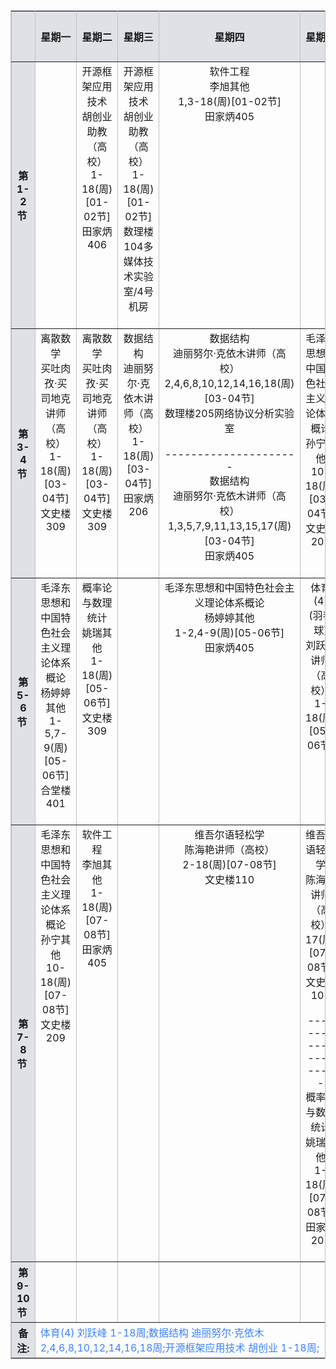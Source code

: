 <table border="1" width="100%" id="timetable" bordercolor="#E5E5E5" style="border-color: silver"><tbody><tr><th width="70" height="28" align="center" style="background: rgb(222,225,230)">&nbsp; </th><th width="123" height="28" align="center" style="background: rgb(222,225,230)">星期一</th><th width="123" height="28" align="center" style="background: rgb(222,225,230)">星期二</th><th width="123" height="28" align="center" style="background: rgb(222,225,230)">星期三</th><th width="124" height="28" align="center" style="background: rgb(222,225,230)">星期四</th><th width="124" height="28" align="center" style="background: rgb(222,225,230)">星期五</th><th width="124" height="28" align="center" style="background: rgb(222,225,230)">星期六</th><th width="124" height="28" align="center" style="background: rgb(222,225,230)">星期日</th></tr><tr><th width="70" height="28" align="center" style="background: rgb(222,225,230)">第1-2节&nbsp; </th><td width="123" height="28" align="center" valign="top"><input type="hidden" name="jx0415zbdiv_1" value="15DCEB323E7E45ED834A07C800FFC0E1-1-1"><input type="hidden" name="jx0415zbdiv_2" value="15DCEB323E7E45ED834A07C800FFC0E1-1-2"><input type="hidden" name="jx0415zbdiv_4" value="15DCEB323E7E45ED834A07C800FFC0E1-1-4"><div id="15DCEB323E7E45ED834A07C800FFC0E1-1-1" class="kbcontent1" style="display: none;">&nbsp;</div><div id="15DCEB323E7E45ED834A07C800FFC0E1-1-2" style="" class="kbcontent">&nbsp;</div><div id="15DCEB323E7E45ED834A07C800FFC0E1-1-4" style="display:none;" class="kbcontent"></div></td><td width="123" height="28" align="center" valign="top"><input type="hidden" name="jx0415zbdiv_1" value="15DCEB323E7E45ED834A07C800FFC0E1-2-1"><input type="hidden" name="jx0415zbdiv_2" value="15DCEB323E7E45ED834A07C800FFC0E1-2-2"><input type="hidden" name="jx0415zbdiv_4" value="15DCEB323E7E45ED834A07C800FFC0E1-2-4"><div id="15DCEB323E7E45ED834A07C800FFC0E1-2-1" class="kbcontent1" style="display: none;">开源框架应用技术<br><font title="周次(节次)">1-18(周)</font><br><font title="教室">田家炳406</font><br></div><div id="15DCEB323E7E45ED834A07C800FFC0E1-2-2" style="" class="kbcontent">开源框架应用技术<br><font title="教师">胡创业助教（高校）</font><br><font title="周次(节次)">1-18(周)[01-02节]</font><br><font title="教学楼" name="jxlmc" style="display:none;">【田家炳楼】</font><font title="教室">田家炳406</font><br><font name="tzdbh" style="display:none;" title="通知单编号">通知单编号：2022202321258</font><br><font name="xsks" color="black" style="display:none;">(讲课:36)<br></font></div><div id="15DCEB323E7E45ED834A07C800FFC0E1-2-4" style="display:none;" class="kbcontent"></div></td><td width="123" height="28" align="center" valign="top"><input type="hidden" name="jx0415zbdiv_1" value="15DCEB323E7E45ED834A07C800FFC0E1-3-1"><input type="hidden" name="jx0415zbdiv_2" value="15DCEB323E7E45ED834A07C800FFC0E1-3-2"><input type="hidden" name="jx0415zbdiv_4" value="15DCEB323E7E45ED834A07C800FFC0E1-3-4"><div id="15DCEB323E7E45ED834A07C800FFC0E1-3-1" class="kbcontent1" style="display: none;">开源框架应用技术<br><font title="周次(节次)">1-18(周)</font><br><font title="教室">数理楼104多媒体技术实验室/4号机房</font><br></div><div id="15DCEB323E7E45ED834A07C800FFC0E1-3-2" style="" class="kbcontent">开源框架应用技术<br><font title="教师">胡创业助教（高校）</font><br><font title="周次(节次)">1-18(周)[01-02节]</font><br><font title="教学楼" name="jxlmc" style="display:none;">【数理楼】</font><font title="教室">数理楼104多媒体技术实验室/4号机房</font><br><font name="tzdbh" style="display:none;" title="通知单编号">通知单编号：2022202325247</font><br><font name="xsks" color="black" style="display:none;">(实验:36)<br></font></div><div id="15DCEB323E7E45ED834A07C800FFC0E1-3-4" style="display:none;" class="kbcontent"></div></td><td width="123" height="28" align="center" valign="top"><input type="hidden" name="jx0415zbdiv_1" value="15DCEB323E7E45ED834A07C800FFC0E1-4-1"><input type="hidden" name="jx0415zbdiv_2" value="15DCEB323E7E45ED834A07C800FFC0E1-4-2"><input type="hidden" name="jx0415zbdiv_4" value="15DCEB323E7E45ED834A07C800FFC0E1-4-4"><div id="15DCEB323E7E45ED834A07C800FFC0E1-4-1" class="kbcontent1" style="display: none;">软件工程<br><font title="周次(节次)">1,3-18(周)</font><br><font title="教室">田家炳405</font><br></div><div id="15DCEB323E7E45ED834A07C800FFC0E1-4-2" style="" class="kbcontent">软件工程<br><font title="教师">李旭其他</font><br><font title="周次(节次)">1,3-18(周)[01-02节]</font><br><font title="教学楼" name="jxlmc" style="display:none;">【田家炳楼】</font><font title="教室">田家炳405</font><br><font name="tzdbh" style="display:none;" title="通知单编号">通知单编号：2022202321267</font><br><font name="xsks" color="black" style="display:none;">(讲课:36,实验:34)<br></font></div><div id="15DCEB323E7E45ED834A07C800FFC0E1-4-4" style="display:none;" class="kbcontent"></div></td><td width="123" height="28" align="center" valign="top"><input type="hidden" name="jx0415zbdiv_1" value="15DCEB323E7E45ED834A07C800FFC0E1-5-1"><input type="hidden" name="jx0415zbdiv_2" value="15DCEB323E7E45ED834A07C800FFC0E1-5-2"><input type="hidden" name="jx0415zbdiv_4" value="15DCEB323E7E45ED834A07C800FFC0E1-5-4"><div id="15DCEB323E7E45ED834A07C800FFC0E1-5-1" class="kbcontent1" style="display: none;">&nbsp;</div><div id="15DCEB323E7E45ED834A07C800FFC0E1-5-2" style="" class="kbcontent">&nbsp;</div><div id="15DCEB323E7E45ED834A07C800FFC0E1-5-4" style="display:none;" class="kbcontent"></div></td><td width="123" height="28" align="center" valign="top"><input type="hidden" name="jx0415zbdiv_1" value="15DCEB323E7E45ED834A07C800FFC0E1-6-1"><input type="hidden" name="jx0415zbdiv_2" value="15DCEB323E7E45ED834A07C800FFC0E1-6-2"><input type="hidden" name="jx0415zbdiv_4" value="15DCEB323E7E45ED834A07C800FFC0E1-6-4"><div id="15DCEB323E7E45ED834A07C800FFC0E1-6-1" class="kbcontent1" style="display: none;">&nbsp;</div><div id="15DCEB323E7E45ED834A07C800FFC0E1-6-2" style="" class="kbcontent">&nbsp;</div><div id="15DCEB323E7E45ED834A07C800FFC0E1-6-4" style="display:none;" class="kbcontent"></div></td><td width="123" height="28" align="center" valign="top"><input type="hidden" name="jx0415zbdiv_1" value="15DCEB323E7E45ED834A07C800FFC0E1-7-1"><input type="hidden" name="jx0415zbdiv_2" value="15DCEB323E7E45ED834A07C800FFC0E1-7-2"><input type="hidden" name="jx0415zbdiv_4" value="15DCEB323E7E45ED834A07C800FFC0E1-7-4"><div id="15DCEB323E7E45ED834A07C800FFC0E1-7-1" class="kbcontent1" style="display: none;">&nbsp;</div><div id="15DCEB323E7E45ED834A07C800FFC0E1-7-2" style="" class="kbcontent">&nbsp;</div><div id="15DCEB323E7E45ED834A07C800FFC0E1-7-4" style="display:none;" class="kbcontent"></div></td></tr><tr><th width="70" height="28" align="center" style="background: rgb(222,225,230)">第3-4节&nbsp; </th><td width="123" height="28" align="center" valign="top"><input type="hidden" name="jx0415zbdiv_1" value="5BF811A7827042F4B4E2C7DD12B111C7-1-1"><input type="hidden" name="jx0415zbdiv_2" value="5BF811A7827042F4B4E2C7DD12B111C7-1-2"><input type="hidden" name="jx0415zbdiv_4" value="5BF811A7827042F4B4E2C7DD12B111C7-1-4"><div id="5BF811A7827042F4B4E2C7DD12B111C7-1-1" class="kbcontent1" style="display: none;">离散数学<br><font title="周次(节次)">1-18(周)</font><br><font title="教室">文史楼309</font><br></div><div id="5BF811A7827042F4B4E2C7DD12B111C7-1-2" style="" class="kbcontent">离散数学<br><font title="教师">买吐肉孜·买司地克讲师（高校）</font><br><font title="周次(节次)">1-18(周)[03-04节]</font><br><font title="教学楼" name="jxlmc" style="display:none;">【文史楼】</font><font title="教室">文史楼309</font><br><font name="tzdbh" style="display:none;" title="通知单编号">通知单编号：2022202321264</font><br><font name="xsks" color="black" style="display:none;">(讲课:72)<br></font></div><div id="5BF811A7827042F4B4E2C7DD12B111C7-1-4" style="display:none;" class="kbcontent"></div></td><td width="123" height="28" align="center" valign="top"><input type="hidden" name="jx0415zbdiv_1" value="5BF811A7827042F4B4E2C7DD12B111C7-2-1"><input type="hidden" name="jx0415zbdiv_2" value="5BF811A7827042F4B4E2C7DD12B111C7-2-2"><input type="hidden" name="jx0415zbdiv_4" value="5BF811A7827042F4B4E2C7DD12B111C7-2-4"><div id="5BF811A7827042F4B4E2C7DD12B111C7-2-1" class="kbcontent1" style="display: none;">离散数学<br><font title="周次(节次)">1-18(周)</font><br><font title="教室">文史楼309</font><br></div><div id="5BF811A7827042F4B4E2C7DD12B111C7-2-2" style="" class="kbcontent">离散数学<br><font title="教师">买吐肉孜·买司地克讲师（高校）</font><br><font title="周次(节次)">1-18(周)[03-04节]</font><br><font title="教学楼" name="jxlmc" style="display:none;">【文史楼】</font><font title="教室">文史楼309</font><br><font name="tzdbh" style="display:none;" title="通知单编号">通知单编号：2022202321264</font><br><font name="xsks" color="black" style="display:none;">(讲课:72)<br></font></div><div id="5BF811A7827042F4B4E2C7DD12B111C7-2-4" style="display:none;" class="kbcontent"></div></td><td width="123" height="28" align="center" valign="top"><input type="hidden" name="jx0415zbdiv_1" value="5BF811A7827042F4B4E2C7DD12B111C7-3-1"><input type="hidden" name="jx0415zbdiv_2" value="5BF811A7827042F4B4E2C7DD12B111C7-3-2"><input type="hidden" name="jx0415zbdiv_4" value="5BF811A7827042F4B4E2C7DD12B111C7-3-4"><div id="5BF811A7827042F4B4E2C7DD12B111C7-3-1" class="kbcontent1" style="display: none;">数据结构<br><font title="周次(节次)">1-18(周)</font><br><font title="教室">田家炳206</font><br></div><div id="5BF811A7827042F4B4E2C7DD12B111C7-3-2" style="" class="kbcontent">数据结构<br><font title="教师">迪丽努尔·克依木讲师（高校）</font><br><font title="周次(节次)">1-18(周)[03-04节]</font><br><font title="教学楼" name="jxlmc" style="display:none;">【田家炳楼】</font><font title="教室">田家炳206</font><br><font name="tzdbh" style="display:none;" title="通知单编号">通知单编号：2022202321273</font><br><font name="xsks" color="black" style="display:none;">(讲课:54)<br></font></div><div id="5BF811A7827042F4B4E2C7DD12B111C7-3-4" style="display:none;" class="kbcontent"></div></td><td width="123" height="28" align="center" valign="top"><input type="hidden" name="jx0415zbdiv_1" value="5BF811A7827042F4B4E2C7DD12B111C7-4-1"><input type="hidden" name="jx0415zbdiv_2" value="5BF811A7827042F4B4E2C7DD12B111C7-4-2"><input type="hidden" name="jx0415zbdiv_4" value="5BF811A7827042F4B4E2C7DD12B111C7-4-4"><div id="5BF811A7827042F4B4E2C7DD12B111C7-4-1" class="kbcontent1" style="display: none;">数据结构<br><font title="周次(节次)">2,4,6,8,10,12,14,16,18(周)</font><br><font title="教室">数理楼205网络协议分析实验室</font><br>----------------------<br>数据结构<br><font title="周次(节次)">1,3,5,7,9,11,13,15,17(周)</font><br><font title="教室">田家炳405</font><br></div><div id="5BF811A7827042F4B4E2C7DD12B111C7-4-2" style="" class="kbcontent">数据结构<br><font title="教师">迪丽努尔·克依木讲师（高校）</font><br><font title="周次(节次)">2,4,6,8,10,12,14,16,18(周)[03-04节]</font><br><font title="教学楼" name="jxlmc" style="display:none;">【数理楼】</font><font title="教室">数理楼205网络协议分析实验室</font><br><font name="tzdbh" style="display:none;" title="通知单编号">通知单编号：2022202325281</font><br><font name="xsks" color="black" style="display:none;">(实验:18)<br></font>---------------------<br>数据结构<br><font title="教师">迪丽努尔·克依木讲师（高校）</font><br><font title="周次(节次)">1,3,5,7,9,11,13,15,17(周)[03-04节]</font><br><font title="教学楼" name="jxlmc" style="display:none;">【田家炳楼】</font><font title="教室">田家炳405</font><br><font name="tzdbh" style="display:none;" title="通知单编号">通知单编号：2022202321273</font><br><font name="xsks" color="black" style="display:none;">((实验:18),讲课:54)<br></font></div><div id="5BF811A7827042F4B4E2C7DD12B111C7-4-4" style="display:none;" class="kbcontent"></div></td><td width="123" height="28" align="center" valign="top"><input type="hidden" name="jx0415zbdiv_1" value="5BF811A7827042F4B4E2C7DD12B111C7-5-1"><input type="hidden" name="jx0415zbdiv_2" value="5BF811A7827042F4B4E2C7DD12B111C7-5-2"><input type="hidden" name="jx0415zbdiv_4" value="5BF811A7827042F4B4E2C7DD12B111C7-5-4"><div id="5BF811A7827042F4B4E2C7DD12B111C7-5-1" class="kbcontent1" style="display: none;">毛泽东思想和中国特色社会主义理论体系概论<br><font title="周次(节次)">10-18(周)</font><br><font title="教室">文史楼202</font><br></div><div id="5BF811A7827042F4B4E2C7DD12B111C7-5-2" style="" class="kbcontent">毛泽东思想和中国特色社会主义理论体系概论<br><font title="教师">孙宁其他</font><br><font title="周次(节次)">10-18(周)[03-04节]</font><br><font title="教学楼" name="jxlmc" style="display:none;">【文史楼】</font><font title="教室">文史楼202</font><br><font name="tzdbh" style="display:none;" title="通知单编号">通知单编号：2022202321270</font><br><font name="xsks" color="black" style="display:none;">(讲课:68)<br></font></div><div id="5BF811A7827042F4B4E2C7DD12B111C7-5-4" style="display:none;" class="kbcontent"></div></td><td width="123" height="28" align="center" valign="top"><input type="hidden" name="jx0415zbdiv_1" value="5BF811A7827042F4B4E2C7DD12B111C7-6-1"><input type="hidden" name="jx0415zbdiv_2" value="5BF811A7827042F4B4E2C7DD12B111C7-6-2"><input type="hidden" name="jx0415zbdiv_4" value="5BF811A7827042F4B4E2C7DD12B111C7-6-4"><div id="5BF811A7827042F4B4E2C7DD12B111C7-6-1" class="kbcontent1" style="display: none;">&nbsp;</div><div id="5BF811A7827042F4B4E2C7DD12B111C7-6-2" style="" class="kbcontent">&nbsp;</div><div id="5BF811A7827042F4B4E2C7DD12B111C7-6-4" style="display:none;" class="kbcontent"></div></td><td width="123" height="28" align="center" valign="top"><input type="hidden" name="jx0415zbdiv_1" value="5BF811A7827042F4B4E2C7DD12B111C7-7-1"><input type="hidden" name="jx0415zbdiv_2" value="5BF811A7827042F4B4E2C7DD12B111C7-7-2"><input type="hidden" name="jx0415zbdiv_4" value="5BF811A7827042F4B4E2C7DD12B111C7-7-4"><div id="5BF811A7827042F4B4E2C7DD12B111C7-7-1" class="kbcontent1" style="display: none;">&nbsp;</div><div id="5BF811A7827042F4B4E2C7DD12B111C7-7-2" style="" class="kbcontent">&nbsp;</div><div id="5BF811A7827042F4B4E2C7DD12B111C7-7-4" style="display:none;" class="kbcontent"></div></td></tr><tr><th width="70" height="28" align="center" style="background: rgb(222,225,230)">第5-6节&nbsp; </th><td width="123" height="28" align="center" valign="top"><input type="hidden" name="jx0415zbdiv_1" value="496E05430643463F840AF9421EA08E3E-1-1"><input type="hidden" name="jx0415zbdiv_2" value="496E05430643463F840AF9421EA08E3E-1-2"><input type="hidden" name="jx0415zbdiv_4" value="496E05430643463F840AF9421EA08E3E-1-4"><div id="496E05430643463F840AF9421EA08E3E-1-1" class="kbcontent1" style="display: none;">毛泽东思想和中国特色社会主义理论体系概论<br><font title="周次(节次)">1-5,7-9(周)</font><br><font title="教室">合堂楼401</font><br></div><div id="496E05430643463F840AF9421EA08E3E-1-2" style="" class="kbcontent">毛泽东思想和中国特色社会主义理论体系概论<br><font title="教师">杨婷婷其他</font><br><font title="周次(节次)">1-5,7-9(周)[05-06节]</font><br><font title="教学楼" name="jxlmc" style="display:none;">【合堂楼】</font><font title="教室">合堂楼401</font><br><font name="tzdbh" style="display:none;" title="通知单编号">通知单编号：2022202321270</font><br><font name="xsks" color="black" style="display:none;">(讲课:68)<br></font></div><div id="496E05430643463F840AF9421EA08E3E-1-4" style="display:none;" class="kbcontent"></div></td><td width="123" height="28" align="center" valign="top"><input type="hidden" name="jx0415zbdiv_1" value="496E05430643463F840AF9421EA08E3E-2-1"><input type="hidden" name="jx0415zbdiv_2" value="496E05430643463F840AF9421EA08E3E-2-2"><input type="hidden" name="jx0415zbdiv_4" value="496E05430643463F840AF9421EA08E3E-2-4"><div id="496E05430643463F840AF9421EA08E3E-2-1" class="kbcontent1" style="display: none;">概率论与数理统计<br><font title="周次(节次)">1-18(周)</font><br><font title="教室">文史楼309</font><br></div><div id="496E05430643463F840AF9421EA08E3E-2-2" style="" class="kbcontent">概率论与数理统计<br><font title="教师">姚瑞其他</font><br><font title="周次(节次)">1-18(周)[05-06节]</font><br><font title="教学楼" name="jxlmc" style="display:none;">【文史楼】</font><font title="教室">文史楼309</font><br><font name="tzdbh" style="display:none;" title="通知单编号">通知单编号：2022202321261</font><br><font name="xsks" color="black" style="display:none;">(讲课:72)<br></font></div><div id="496E05430643463F840AF9421EA08E3E-2-4" style="display:none;" class="kbcontent"></div></td><td width="123" height="28" align="center" valign="top"><input type="hidden" name="jx0415zbdiv_1" value="496E05430643463F840AF9421EA08E3E-3-1"><input type="hidden" name="jx0415zbdiv_2" value="496E05430643463F840AF9421EA08E3E-3-2"><input type="hidden" name="jx0415zbdiv_4" value="496E05430643463F840AF9421EA08E3E-3-4"><div id="496E05430643463F840AF9421EA08E3E-3-1" class="kbcontent1" style="display: none;">&nbsp;</div><div id="496E05430643463F840AF9421EA08E3E-3-2" style="" class="kbcontent">&nbsp;</div><div id="496E05430643463F840AF9421EA08E3E-3-4" style="display:none;" class="kbcontent"></div></td><td width="123" height="28" align="center" valign="top"><input type="hidden" name="jx0415zbdiv_1" value="496E05430643463F840AF9421EA08E3E-4-1"><input type="hidden" name="jx0415zbdiv_2" value="496E05430643463F840AF9421EA08E3E-4-2"><input type="hidden" name="jx0415zbdiv_4" value="496E05430643463F840AF9421EA08E3E-4-4"><div id="496E05430643463F840AF9421EA08E3E-4-1" class="kbcontent1" style="display: none;">毛泽东思想和中国特色社会主义理论体系概论<br><font title="周次(节次)">1-2,4-9(周)</font><br><font title="教室">田家炳405</font><br></div><div id="496E05430643463F840AF9421EA08E3E-4-2" style="" class="kbcontent">毛泽东思想和中国特色社会主义理论体系概论<br><font title="教师">杨婷婷其他</font><br><font title="周次(节次)">1-2,4-9(周)[05-06节]</font><br><font title="教学楼" name="jxlmc" style="display:none;">【田家炳楼】</font><font title="教室">田家炳405</font><br><font name="tzdbh" style="display:none;" title="通知单编号">通知单编号：2022202321270</font><br><font name="xsks" color="black" style="display:none;">(讲课:68)<br></font></div><div id="496E05430643463F840AF9421EA08E3E-4-4" style="display:none;" class="kbcontent"></div></td><td width="123" height="28" align="center" valign="top"><input type="hidden" name="jx0415zbdiv_1" value="496E05430643463F840AF9421EA08E3E-5-1"><input type="hidden" name="jx0415zbdiv_2" value="496E05430643463F840AF9421EA08E3E-5-2"><input type="hidden" name="jx0415zbdiv_4" value="496E05430643463F840AF9421EA08E3E-5-4"><div id="496E05430643463F840AF9421EA08E3E-5-1" class="kbcontent1" style="display: none;">体育(4)<br>(羽毛球)<br><font title="周次(节次)">1-18(周)</font><br></div><div id="496E05430643463F840AF9421EA08E3E-5-2" style="" class="kbcontent">体育(4)<br>(羽毛球)<br><font title="教师">刘跃峰讲师（高校）</font><br><font title="周次(节次)">1-18(周)[05-06节]</font><br><font name="tzdbh" style="display:none;" title="通知单编号">通知单编号：2022202325051</font><br><font name="xsks" color="black" style="display:none;">(讲课:36)<br></font></div><div id="496E05430643463F840AF9421EA08E3E-5-4" style="display:none;" class="kbcontent"></div></td><td width="123" height="28" align="center" valign="top"><input type="hidden" name="jx0415zbdiv_1" value="496E05430643463F840AF9421EA08E3E-6-1"><input type="hidden" name="jx0415zbdiv_2" value="496E05430643463F840AF9421EA08E3E-6-2"><input type="hidden" name="jx0415zbdiv_4" value="496E05430643463F840AF9421EA08E3E-6-4"><div id="496E05430643463F840AF9421EA08E3E-6-1" class="kbcontent1" style="display: none;">&nbsp;</div><div id="496E05430643463F840AF9421EA08E3E-6-2" style="" class="kbcontent">&nbsp;</div><div id="496E05430643463F840AF9421EA08E3E-6-4" style="display:none;" class="kbcontent"></div></td><td width="123" height="28" align="center" valign="top"><input type="hidden" name="jx0415zbdiv_1" value="496E05430643463F840AF9421EA08E3E-7-1"><input type="hidden" name="jx0415zbdiv_2" value="496E05430643463F840AF9421EA08E3E-7-2"><input type="hidden" name="jx0415zbdiv_4" value="496E05430643463F840AF9421EA08E3E-7-4"><div id="496E05430643463F840AF9421EA08E3E-7-1" class="kbcontent1" style="display: none;">&nbsp;</div><div id="496E05430643463F840AF9421EA08E3E-7-2" style="" class="kbcontent">&nbsp;</div><div id="496E05430643463F840AF9421EA08E3E-7-4" style="display:none;" class="kbcontent"></div></td></tr><tr><th width="70" height="28" align="center" style="background: rgb(222,225,230)">第7-8节&nbsp; </th><td width="123" height="28" align="center" valign="top"><input type="hidden" name="jx0415zbdiv_1" value="74C754D1067B410CB5A69D9D33EDACE1-1-1"><input type="hidden" name="jx0415zbdiv_2" value="74C754D1067B410CB5A69D9D33EDACE1-1-2"><input type="hidden" name="jx0415zbdiv_4" value="74C754D1067B410CB5A69D9D33EDACE1-1-4"><div id="74C754D1067B410CB5A69D9D33EDACE1-1-1" class="kbcontent1" style="display: none;">毛泽东思想和中国特色社会主义理论体系概论<br><font title="周次(节次)">10-18(周)</font><br><font title="教室">文史楼209</font><br></div><div id="74C754D1067B410CB5A69D9D33EDACE1-1-2" style="" class="kbcontent">毛泽东思想和中国特色社会主义理论体系概论<br><font title="教师">孙宁其他</font><br><font title="周次(节次)">10-18(周)[07-08节]</font><br><font title="教学楼" name="jxlmc" style="display:none;">【文史楼】</font><font title="教室">文史楼209</font><br><font name="tzdbh" style="display:none;" title="通知单编号">通知单编号：2022202321270</font><br><font name="xsks" color="black" style="display:none;">(讲课:68)<br></font></div><div id="74C754D1067B410CB5A69D9D33EDACE1-1-4" style="display:none;" class="kbcontent"></div></td><td width="123" height="28" align="center" valign="top"><input type="hidden" name="jx0415zbdiv_1" value="74C754D1067B410CB5A69D9D33EDACE1-2-1"><input type="hidden" name="jx0415zbdiv_2" value="74C754D1067B410CB5A69D9D33EDACE1-2-2"><input type="hidden" name="jx0415zbdiv_4" value="74C754D1067B410CB5A69D9D33EDACE1-2-4"><div id="74C754D1067B410CB5A69D9D33EDACE1-2-1" class="kbcontent1" style="display: none;">软件工程<br><font title="周次(节次)">1-18(周)</font><br><font title="教室">田家炳405</font><br></div><div id="74C754D1067B410CB5A69D9D33EDACE1-2-2" style="" class="kbcontent">软件工程<br><font title="教师">李旭其他</font><br><font title="周次(节次)">1-18(周)[07-08节]</font><br><font title="教学楼" name="jxlmc" style="display:none;">【田家炳楼】</font><font title="教室">田家炳405</font><br><font name="tzdbh" style="display:none;" title="通知单编号">通知单编号：2022202321267</font><br><font name="xsks" color="black" style="display:none;">(讲课:36,实验:34)<br></font></div><div id="74C754D1067B410CB5A69D9D33EDACE1-2-4" style="display:none;" class="kbcontent"></div></td><td width="123" height="28" align="center" valign="top"><input type="hidden" name="jx0415zbdiv_1" value="74C754D1067B410CB5A69D9D33EDACE1-3-1"><input type="hidden" name="jx0415zbdiv_2" value="74C754D1067B410CB5A69D9D33EDACE1-3-2"><input type="hidden" name="jx0415zbdiv_4" value="74C754D1067B410CB5A69D9D33EDACE1-3-4"><div id="74C754D1067B410CB5A69D9D33EDACE1-3-1" class="kbcontent1" style="display: none;">&nbsp;</div><div id="74C754D1067B410CB5A69D9D33EDACE1-3-2" style="" class="kbcontent">&nbsp;</div><div id="74C754D1067B410CB5A69D9D33EDACE1-3-4" style="display:none;" class="kbcontent"></div></td><td width="123" height="28" align="center" valign="top"><input type="hidden" name="jx0415zbdiv_1" value="74C754D1067B410CB5A69D9D33EDACE1-4-1"><input type="hidden" name="jx0415zbdiv_2" value="74C754D1067B410CB5A69D9D33EDACE1-4-2"><input type="hidden" name="jx0415zbdiv_4" value="74C754D1067B410CB5A69D9D33EDACE1-4-4"><div id="74C754D1067B410CB5A69D9D33EDACE1-4-1" class="kbcontent1" style="display: none;">维吾尔语轻松学<br><font title="周次(节次)">2-18(周)</font><br><font title="教室">文史楼110</font><br></div><div id="74C754D1067B410CB5A69D9D33EDACE1-4-2" style="" class="kbcontent">维吾尔语轻松学<br><font title="教师">陈海艳讲师（高校）</font><br><font title="周次(节次)">2-18(周)[07-08节]</font><br><font title="教学楼" name="jxlmc" style="display:none;">【文史楼】</font><font title="教室">文史楼110</font><br><font name="tzdbh" style="display:none;" title="通知单编号">通知单编号：2022202325602</font><br><font name="xsks" color="black" style="display:none;">(讲课:36)<br></font></div><div id="74C754D1067B410CB5A69D9D33EDACE1-4-4" style="display:none;" class="kbcontent"></div></td><td width="123" height="28" align="center" valign="top"><input type="hidden" name="jx0415zbdiv_1" value="74C754D1067B410CB5A69D9D33EDACE1-5-1"><input type="hidden" name="jx0415zbdiv_2" value="74C754D1067B410CB5A69D9D33EDACE1-5-2"><input type="hidden" name="jx0415zbdiv_4" value="74C754D1067B410CB5A69D9D33EDACE1-5-4"><div id="74C754D1067B410CB5A69D9D33EDACE1-5-1" class="kbcontent1" style="display: none;">维吾尔语轻松学<br><font title="周次(节次)">17(周)</font><br><font title="教室">文史楼101</font><br>----------------------<br>概率论与数理统计<br><font title="周次(节次)">1-18(周)</font><br><font title="教室">田家炳205</font><br></div><div id="74C754D1067B410CB5A69D9D33EDACE1-5-2" style="" class="kbcontent">维吾尔语轻松学<br><font title="教师">陈海艳讲师（高校）</font><br><font title="周次(节次)">17(周)[07-08节]</font><br><font title="教学楼" name="jxlmc" style="display:none;">【文史楼】</font><font title="教室">文史楼101</font><br><font name="tzdbh" style="display:none;" title="通知单编号">通知单编号：2022202325602</font><br><font name="xsks" color="black" style="display:none;">(讲课:36)<br></font>---------------------<br>概率论与数理统计<br><font title="教师">姚瑞其他</font><br><font title="周次(节次)">1-18(周)[07-08节]</font><br><font title="教学楼" name="jxlmc" style="display:none;">【田家炳楼】</font><font title="教室">田家炳205</font><br><font name="tzdbh" style="display:none;" title="通知单编号">通知单编号：2022202321261</font><br><font name="xsks" color="black" style="display:none;">((讲课:36),讲课:72)<br></font></div><div id="74C754D1067B410CB5A69D9D33EDACE1-5-4" style="display:none;" class="kbcontent"></div></td><td width="123" height="28" align="center" valign="top"><input type="hidden" name="jx0415zbdiv_1" value="74C754D1067B410CB5A69D9D33EDACE1-6-1"><input type="hidden" name="jx0415zbdiv_2" value="74C754D1067B410CB5A69D9D33EDACE1-6-2"><input type="hidden" name="jx0415zbdiv_4" value="74C754D1067B410CB5A69D9D33EDACE1-6-4"><div id="74C754D1067B410CB5A69D9D33EDACE1-6-1" class="kbcontent1" style="display: none;">&nbsp;</div><div id="74C754D1067B410CB5A69D9D33EDACE1-6-2" style="" class="kbcontent">&nbsp;</div><div id="74C754D1067B410CB5A69D9D33EDACE1-6-4" style="display:none;" class="kbcontent"></div></td><td width="123" height="28" align="center" valign="top"><input type="hidden" name="jx0415zbdiv_1" value="74C754D1067B410CB5A69D9D33EDACE1-7-1"><input type="hidden" name="jx0415zbdiv_2" value="74C754D1067B410CB5A69D9D33EDACE1-7-2"><input type="hidden" name="jx0415zbdiv_4" value="74C754D1067B410CB5A69D9D33EDACE1-7-4"><div id="74C754D1067B410CB5A69D9D33EDACE1-7-1" class="kbcontent1" style="display: none;">&nbsp;</div><div id="74C754D1067B410CB5A69D9D33EDACE1-7-2" style="" class="kbcontent">&nbsp;</div><div id="74C754D1067B410CB5A69D9D33EDACE1-7-4" style="display:none;" class="kbcontent"></div></td></tr><tr><th width="70" height="28" align="center" style="background: rgb(222,225,230)">第9-10节&nbsp; </th><td width="123" height="28" align="center" valign="top"><input type="hidden" name="jx0415zbdiv_1" value="76E75707677743D895CAE7DA134C46E7-1-1"><input type="hidden" name="jx0415zbdiv_2" value="76E75707677743D895CAE7DA134C46E7-1-2"><input type="hidden" name="jx0415zbdiv_4" value="76E75707677743D895CAE7DA134C46E7-1-4"><div id="76E75707677743D895CAE7DA134C46E7-1-1" class="kbcontent1" style="display: none;">&nbsp;</div><div id="76E75707677743D895CAE7DA134C46E7-1-2" style="" class="kbcontent">&nbsp;</div><div id="76E75707677743D895CAE7DA134C46E7-1-4" style="display:none;" class="kbcontent"></div></td><td width="123" height="28" align="center" valign="top"><input type="hidden" name="jx0415zbdiv_1" value="76E75707677743D895CAE7DA134C46E7-2-1"><input type="hidden" name="jx0415zbdiv_2" value="76E75707677743D895CAE7DA134C46E7-2-2"><input type="hidden" name="jx0415zbdiv_4" value="76E75707677743D895CAE7DA134C46E7-2-4"><div id="76E75707677743D895CAE7DA134C46E7-2-1" class="kbcontent1" style="display: none;">&nbsp;</div><div id="76E75707677743D895CAE7DA134C46E7-2-2" style="" class="kbcontent">&nbsp;</div><div id="76E75707677743D895CAE7DA134C46E7-2-4" style="display:none;" class="kbcontent"></div></td><td width="123" height="28" align="center" valign="top"><input type="hidden" name="jx0415zbdiv_1" value="76E75707677743D895CAE7DA134C46E7-3-1"><input type="hidden" name="jx0415zbdiv_2" value="76E75707677743D895CAE7DA134C46E7-3-2"><input type="hidden" name="jx0415zbdiv_4" value="76E75707677743D895CAE7DA134C46E7-3-4"><div id="76E75707677743D895CAE7DA134C46E7-3-1" class="kbcontent1" style="display: none;">&nbsp;</div><div id="76E75707677743D895CAE7DA134C46E7-3-2" style="" class="kbcontent">&nbsp;</div><div id="76E75707677743D895CAE7DA134C46E7-3-4" style="display:none;" class="kbcontent"></div></td><td width="123" height="28" align="center" valign="top"><input type="hidden" name="jx0415zbdiv_1" value="76E75707677743D895CAE7DA134C46E7-4-1"><input type="hidden" name="jx0415zbdiv_2" value="76E75707677743D895CAE7DA134C46E7-4-2"><input type="hidden" name="jx0415zbdiv_4" value="76E75707677743D895CAE7DA134C46E7-4-4"><div id="76E75707677743D895CAE7DA134C46E7-4-1" class="kbcontent1" style="display: none;">&nbsp;</div><div id="76E75707677743D895CAE7DA134C46E7-4-2" style="" class="kbcontent">&nbsp;</div><div id="76E75707677743D895CAE7DA134C46E7-4-4" style="display:none;" class="kbcontent"></div></td><td width="123" height="28" align="center" valign="top"><input type="hidden" name="jx0415zbdiv_1" value="76E75707677743D895CAE7DA134C46E7-5-1"><input type="hidden" name="jx0415zbdiv_2" value="76E75707677743D895CAE7DA134C46E7-5-2"><input type="hidden" name="jx0415zbdiv_4" value="76E75707677743D895CAE7DA134C46E7-5-4"><div id="76E75707677743D895CAE7DA134C46E7-5-1" class="kbcontent1" style="display: none;">&nbsp;</div><div id="76E75707677743D895CAE7DA134C46E7-5-2" style="" class="kbcontent">&nbsp;</div><div id="76E75707677743D895CAE7DA134C46E7-5-4" style="display:none;" class="kbcontent"></div></td><td width="123" height="28" align="center" valign="top"><input type="hidden" name="jx0415zbdiv_1" value="76E75707677743D895CAE7DA134C46E7-6-1"><input type="hidden" name="jx0415zbdiv_2" value="76E75707677743D895CAE7DA134C46E7-6-2"><input type="hidden" name="jx0415zbdiv_4" value="76E75707677743D895CAE7DA134C46E7-6-4"><div id="76E75707677743D895CAE7DA134C46E7-6-1" class="kbcontent1" style="display: none;">&nbsp;</div><div id="76E75707677743D895CAE7DA134C46E7-6-2" style="" class="kbcontent">&nbsp;</div><div id="76E75707677743D895CAE7DA134C46E7-6-4" style="display:none;" class="kbcontent"></div></td><td width="123" height="28" align="center" valign="top"><input type="hidden" name="jx0415zbdiv_1" value="76E75707677743D895CAE7DA134C46E7-7-1"><input type="hidden" name="jx0415zbdiv_2" value="76E75707677743D895CAE7DA134C46E7-7-2"><input type="hidden" name="jx0415zbdiv_4" value="76E75707677743D895CAE7DA134C46E7-7-4"><div id="76E75707677743D895CAE7DA134C46E7-7-1" class="kbcontent1" style="display: none;">&nbsp;</div><div id="76E75707677743D895CAE7DA134C46E7-7-2" style="" class="kbcontent">&nbsp;</div><div id="76E75707677743D895CAE7DA134C46E7-7-4" style="display:none;" class="kbcontent"></div></td></tr><tr><th width="70" height="28" align="center" style="background: rgb(222,225,230)">备注: </th><td colspan="7" align="left" style="color: #3B82FF;">体育(4) 刘跃峰 1-18周;数据结构 迪丽努尔·克依木 2,4,6,8,10,12,14,16,18周;开源框架应用技术 胡创业 1-18周;</td></tr></tbody><div id="ltxhhzConfig" style="display: none;">{}</div></table>